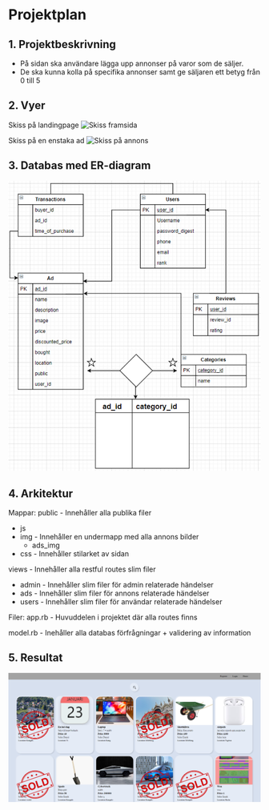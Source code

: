 # Projektplan

## 1. Projektbeskrivning
* På sidan ska användare lägga upp annonser på varor som de säljer.
* De ska kunna kolla på specifika annonser samt ge säljaren ett betyg från 0 till 5
## 2. Vyer
Skiss på landingpage
![Skiss framsida](https://i.imgur.com/I6jGW0l.png)

Skiss på en enstaka ad
![Skiss på annons](https://i.imgur.com/YjhzG6k.png)
## 3. Databas med ER-diagram 
![ER-diagram](misc/ER-Diagram.png)
## 4. Arkitektur
Mappar:
public - Innehåller alla publika filer
* js 
* img - Innehåller en undermapp med alla annons bilder
  * ads_img
* css - Innehåller stilarket av sidan

views - Innehåller alla restful routes slim filer
* admin - Innehåller slim filer för admin relaterade händelser
* ads - Innehåller slim filer för annons relaterade händelser
* users - Innehåller slim filer för användar relaterade händelser

Filer:
app.rb - Huvuddelen i projektet där alla routes finns

model.rb - Inehåller alla databas förfrågningar + validering av information

## 5. Resultat
![Landingpage](landingpage.png)
